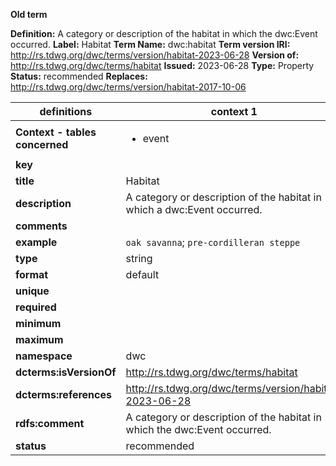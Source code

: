 **Old term**

**Definition:** A category or description of the habitat in which the dwc:Event occurred.
**Label:** Habitat
**Term Name:** dwc:habitat
**Term version IRI:** http://rs.tdwg.org/dwc/terms/version/habitat-2023-06-28
**Version of:** http://rs.tdwg.org/dwc/terms/habitat
**Issued:** 2023-06-28
**Type:** Property
**Status:** recommended
**Replaces:** http://rs.tdwg.org/dwc/terms/version/habitat-2017-10-06


| definitions | context 1 |
|-|-|
| **Context - tables concerned** | <ul><li>event</li></ul> |
| **key** |  |
| **title** | Habitat |
| **description** | A category or description of the habitat in which a dwc:Event occurred. |
| **comments** |  |
| **example** | `oak savanna`; `pre-cordilleran steppe` |
| **type** | string |
| **format** | default |
| **unique** |  |
| **required** |  |
| **minimum** |  |
| **maximum** |  |
| **namespace** | dwc |
| **dcterms:isVersionOf** | http://rs.tdwg.org/dwc/terms/habitat |
| **dcterms:references** | http://rs.tdwg.org/dwc/terms/version/habitat-2023-06-28 |
| **rdfs:comment** | A category or description of the habitat in which the dwc:Event occurred. |
| **status** | recommended |
